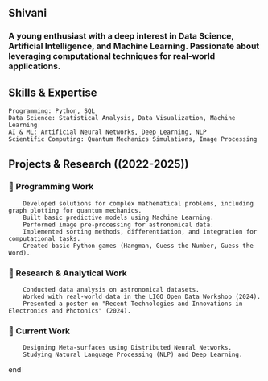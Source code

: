 ## Shivani
### A young enthusiast with a deep interest in Data Science, Artificial Intelligence, and Machine Learning. Passionate about leveraging computational techniques for real-world applications.
## Skills & Expertise
    Programming: Python, SQL
    Data Science: Statistical Analysis, Data Visualization, Machine Learning
    AI & ML: Artificial Neural Networks, Deep Learning, NLP
    Scientific Computing: Quantum Mechanics Simulations, Image Processing

## Projects & Research ((2022-2025))
 ### 🔹 Programming Work
        Developed solutions for complex mathematical problems, including graph plotting for quantum mechanics.
        Built basic predictive models using Machine Learning.
        Performed image pre-processing for astronomical data.
        Implemented sorting methods, differentiation, and integration for computational tasks.
        Created basic Python games (Hangman, Guess the Number, Guess the Word).
  
 ### 🔹 Research & Analytical Work
        Conducted data analysis on astronomical datasets.
        Worked with real-world data in the LIGO Open Data Workshop (2024).
        Presented a poster on "Recent Technologies and Innovations in Electronics and Photonics" (2024).
  
 ### 🔹 Current Work
        Designing Meta-surfaces using Distributed Neural Networks.
        Studying Natural Language Processing (NLP) and Deep Learning.

end

